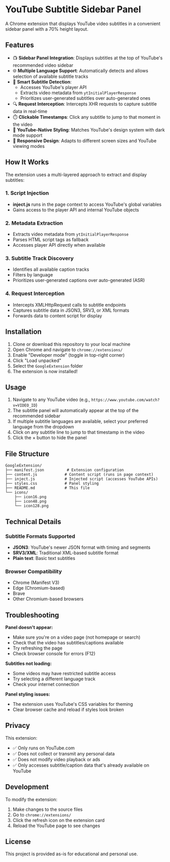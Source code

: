 # YouTube Subtitle Sidebar Panel

A Chrome extension that displays YouTube video subtitles in a convenient sidebar panel with a 70% height layout.

## Features

- 📺 **Sidebar Panel Integration**: Displays subtitles at the top of YouTube's recommended video sidebar
- 🌐 **Multiple Language Support**: Automatically detects and allows selection of available subtitle tracks
- 🎯 **Smart Subtitle Detection**: 
  - Accesses YouTube's player API
  - Extracts video metadata from `ytInitialPlayerResponse`
  - Prioritizes user-generated subtitles over auto-generated ones
- 🔍 **Request Interception**: Intercepts XHR requests to capture subtitle data in real-time
- ⏱️ **Clickable Timestamps**: Click any subtitle to jump to that moment in the video
- 🎨 **YouTube-Native Styling**: Matches YouTube's design system with dark mode support
- 📱 **Responsive Design**: Adapts to different screen sizes and YouTube viewing modes

## How It Works

The extension uses a multi-layered approach to extract and display subtitles:

### 1. Script Injection
- **inject.js** runs in the page context to access YouTube's global variables
- Gains access to the player API and internal YouTube objects

### 2. Metadata Extraction
- Extracts video metadata from `ytInitialPlayerResponse`
- Parses HTML script tags as fallback
- Accesses player API directly when available

### 3. Subtitle Track Discovery
- Identifies all available caption tracks
- Filters by language
- Prioritizes user-generated captions over auto-generated (ASR)

### 4. Request Interception
- Intercepts XMLHttpRequest calls to subtitle endpoints
- Captures subtitle data in JSON3, SRV3, or XML formats
- Forwards data to content script for display

## Installation

1. Clone or download this repository to your local machine
2. Open Chrome and navigate to `chrome://extensions/`
3. Enable "Developer mode" (toggle in top-right corner)
4. Click "Load unpacked"
5. Select the `GoogleExtension` folder
6. The extension is now installed!

## Usage

1. Navigate to any YouTube video (e.g., `https://www.youtube.com/watch?v=VIDEO_ID`)
2. The subtitle panel will automatically appear at the top of the recommended sidebar
3. If multiple subtitle languages are available, select your preferred language from the dropdown
4. Click on any subtitle line to jump to that timestamp in the video
5. Click the × button to hide the panel

## File Structure

```
GoogleExtension/
├── manifest.json          # Extension configuration
├── content.js            # Content script (runs in page context)
├── inject.js             # Injected script (accesses YouTube APIs)
├── styles.css            # Panel styling
├── README.md             # This file
└── icons/
    ├── icon16.png
    ├── icon48.png
    └── icon128.png
```

## Technical Details

### Subtitle Formats Supported
- **JSON3**: YouTube's newer JSON format with timing and segments
- **SRV3/XML**: Traditional XML-based subtitle format
- **Plain text**: Basic text subtitles

### Browser Compatibility
- Chrome (Manifest V3)
- Edge (Chromium-based)
- Brave
- Other Chromium-based browsers

## Troubleshooting

**Panel doesn't appear:**
- Make sure you're on a video page (not homepage or search)
- Check that the video has subtitles/captions available
- Try refreshing the page
- Check browser console for errors (F12)

**Subtitles not loading:**
- Some videos may have restricted subtitle access
- Try selecting a different language track
- Check your internet connection

**Panel styling issues:**
- The extension uses YouTube's CSS variables for theming
- Clear browser cache and reload if styles look broken

## Privacy

This extension:
- ✅ Only runs on YouTube.com
- ✅ Does not collect or transmit any personal data
- ✅ Does not modify video playback or ads
- ✅ Only accesses subtitle/caption data that's already available on YouTube

## Development

To modify the extension:

1. Make changes to the source files
2. Go to `chrome://extensions/`
3. Click the refresh icon on the extension card
4. Reload the YouTube page to see changes

## License

This project is provided as-is for educational and personal use.

